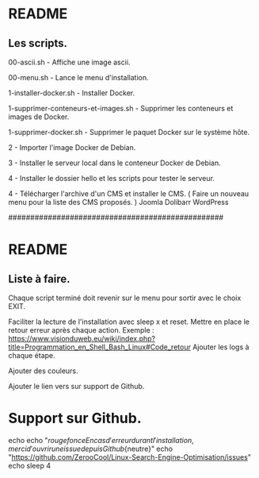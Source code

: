 # README
## Les scripts.

00-ascii.sh - Affiche une image ascii.

00-menu.sh - Lance le menu d'installation.

1-installer-docker.sh - Installer Docker.

1-supprimer-conteneurs-et-images.sh - Supprimer les conteneurs et images de Docker.

1-supprimer-docker.sh - Supprimer le paquet Docker sur le système hôte.

2 - Importer l'image Docker de Debian.

3 - Installer le serveur local dans le conteneur Docker de Debian.

4 - Installer le dossier hello et les scripts pour tester le serveur.

4 - Télécharger l'archive d'un CMS et installer le CMS.
 ( Faire un nouveau menu pour la liste des CMS proposés. )
 Joomla
 Dolibarr
 WordPress

#################################################

# README
## Liste à faire.

Chaque script terminé doit revenir sur le menu pour sortir avec le choix EXIT.

Faciliter la lecture de l'installation avec sleep x et reset.
Mettre en place le retour erreur après chaque action.
  Exemple : https://www.visionduweb.eu/wiki/index.php?title=Programmation_en_Shell_Bash_Linux#Code_retour
Ajouter les logs à chaque étape.

Ajouter des couleurs.

Ajouter le lien vers sur support de Github.
  # Support sur Github.
  echo
  echo "${rougefonce}En cas d'erreur durant l'installation, merci d'ouvrir une issue depuis Github${neutre}"
  echo "https://github.com/ZerooCool/Linux-Search-Engine-Optimisation/issues"
  echo
  sleep 4
